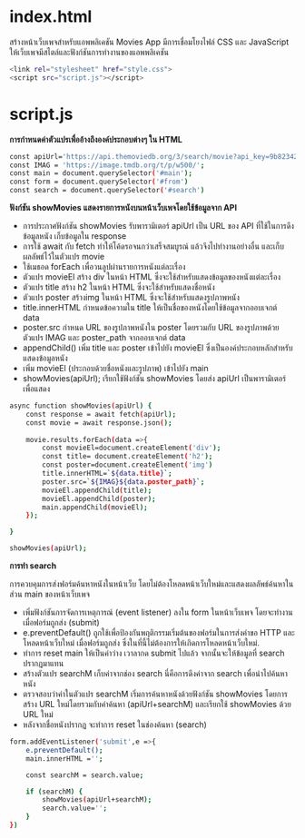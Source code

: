 # index.html 

สร้างหน้าเว็บเพจสำหรับแอพพลิเคชัน Movies App มีการเชื่อมโยงไฟล์ CSS และ JavaScript ให้เว็บเพจมีสไตล์และฟังก์ชันการทำงานของแอพพลิเคชัน

```bash
<link rel="stylesheet" href="style.css">
<script src="script.js"></script>
```

# script.js
**การกำหนดค่าตัวแปรเพื่ออ้างถึงองค์ประกอบต่างๆ ใน HTML**
```bash
const apiUrl='https://api.themoviedb.org/3/search/movie?api_key=9b823426f94815aebe5d23e2073a1626&query=a';
const IMAG = 'https://image.tmdb.org/t/p/w500/';
const main = document.querySelector('#main');
const form = document.querySelector('#from')
const search = document.querySelector('#search')
```

**ฟังก์ชัน showMovies แสดงรายการหนังบนหน้าเว็บเพจโดยใช้ข้อมูลจาก API**

- การประกาศฟังก์ชัน showMovies รับพารามิเตอร์ apiUrl เป็น URL ของ API ที่ใช้ในการดึงข้อมูลหนัง เก็บข้อมูลใน response
- การใช้ await กับ fetch ทำให้โค้ดรอจนกว่าเสร็จสมบูรณ์ แล้วจึงไปทำงานอย่างอื่น และเก็บผลลัพธ์ไว้ในตัวแปร movie
- ใช้เมธอด forEach เพื่อวนลูปผ่านรายการหนังแต่ละเรื่อง
- ตัวแปร movieEl สร้าง div ในหน้า HTML ซึ่งจะใช้สำหรับแสดงข้อมูลของหนังแต่ละเรื่อง
- ตัวแปร title สร้าง h2 ในหน้า HTML ซึ่งจะใช้สำหรับแสดงชื่อหนัง
- ตัวแปร poster สร้างimg ในหน้า HTML ซึ่งจะใช้สำหรับแสดงรูปภาพหนัง
- title.innerHTML กำหนดข้อความใน title ให้เป็นชื่อของหนังโดยใช้ข้อมูลจากออบเจกต์ data
- poster.src กำหนด URL ของรูปภาพหนังใน poster โดยรวมกับ URL ของรูปภาพด้วยตัวแปร IMAG และ poster_path จากออบเจกต์ data
- appendChild() เพิ่ม title และ poster เข้าไปยัง movieEl ซึ่งเป็นองค์ประกอบหลักสำหรับแสดงข้อมูลหนัง
- เพิ่ม movieEl (ประกอบด้วยชื่อหนังและรูปภาพ) เข้าไปยัง main
- showMovies(apiUrl); เรียกใช้ฟังก์ชัน showMovies โดยส่ง apiUrl เป็นพารามิเตอร์ เพื่อแสดง

```bash
async function showMovies(apiUrl) {
    const response = await fetch(apiUrl);     
    const movie = await response.json();
    
    movie.results.forEach(data =>{
        const movieEl=document.createElement('div');
        const title= document.createElement('h2');
        const poster=document.createElement('img')
        title.innerHTML=`${data.title}`;
        poster.src=`${IMAG}${data.poster_path}`;
        movieEl.appendChild(title);
        movieEl.appendChild(poster);
        main.appendChild(movieEl);
    });

}

showMovies(apiUrl);

```
 **การทำ search** 

การควบคุมการส่งฟอร์มค้นหาหนังในหน้าเว็บ โดยไม่ต้องโหลดหน้าเว็บใหม่และแสดงผลลัพธ์ค้นหาในส่วน main ของหน้าเว็บเพจ
- เพิ่มฟังก์ชันการจัดการเหตุการณ์ (event listener) ลงใน form ในหน้าเว็บเพจ โดยจะทำงานเมื่อฟอร์มถูกส่ง (submit)
- e.preventDefault() ถูกใช้เพื่อป้องกันพฤติกรรมเริ่มต้นของฟอร์มในการส่งคำขอ HTTP และโหลดหน้าเว็บใหม่ เมื่อฟอร์มถูกส่ง  ซึ่งในที่นี้ไม่ต้องการให้เกิดการโหลดหน้าเว็บใหม่.
- ทำการ reset main ให้เป็นค่าว่าง เวาลากด submit ไปแล้ว จากนั้นจะให้ข้อมูลที่ search ปรากฎมาแทน
- สร้างตัวแปร searchM เก็บค่าจากช่อง search นี่คือการดึงค่าจาก search เพื่อนำไปค้นหาหนัง
- ตรวจสอบว่าค่าในตัวแปร searchM เริ่มการค้นหาหนังด้วยฟังก์ชัน showMovies โดยการสร้าง URL ใหม่โดยรวมกับคำค้นหา (apiUrl+searchM) และเรียกใช้ showMovies ด้วย URL ใหม่
- หลังจากชื่อหนังปรากฎ จะทำการ reset ในช่องค้นหา (search) 

```bash
form.addEventListener('submit',e =>{
    e.preventDefault();
    main.innerHTML ='';

    const searchM = search.value;

    if (searchM) {
        showMovies(apiUrl+searchM);
        search.value='';
    }
})
```
